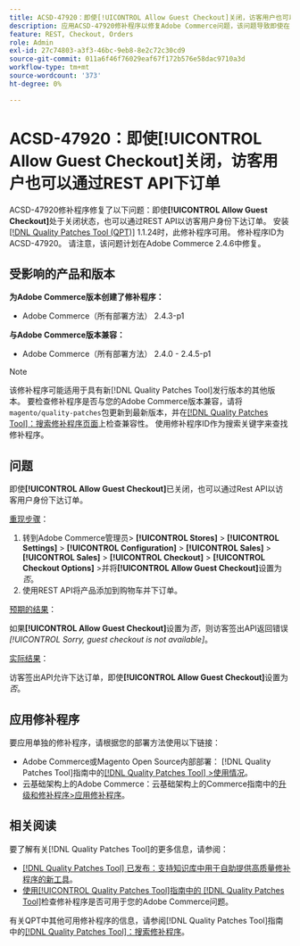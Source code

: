 ```yaml
---
title: ACSD-47920：即使[!UICONTROL Allow Guest Checkout]关闭，访客用户也可以通过REST API下订单
description: 应用ACSD-47920修补程序以修复Adobe Commerce问题，该问题导致即使在[!UICONTROL Allow Guest Checkout]关闭的情况下，也可以通过REST API作为访客用户下达订单。
feature: REST, Checkout, Orders
role: Admin
exl-id: 27c74803-a3f3-46bc-9eb8-8e2c72c30cd9
source-git-commit: 011a6f46f76029eaf67f172b576e58dac9710a3d
workflow-type: tm+mt
source-wordcount: '373'
ht-degree: 0%

---
```


# ACSD-47920：即使&#x200B;**[!UICONTROL Allow Guest Checkout]**&#x200B;关闭，访客用户也可以通过REST API下订单

ACSD-47920修补程序修复了以下问题：即使&#x200B;**[!UICONTROL Allow Guest Checkout]**&#x200B;处于关闭状态，也可以通过REST API以访客用户身份下达订单。 安装[[!DNL Quality Patches Tool (QPT)]](https://experienceleague.adobe.com/zh-hans/docs/commerce-operations/tools/quality-patches-tool/quality-patches-tool-to-self-serve-quality-patches) 1.1.24时，此修补程序可用。 修补程序ID为ACSD-47920。 请注意，该问题计划在Adobe Commerce 2.4.6中修复。

## 受影响的产品和版本

**为Adobe Commerce版本创建了修补程序：**

* Adobe Commerce（所有部署方法） 2.4.3-p1

**与Adobe Commerce版本兼容：**

* Adobe Commerce（所有部署方法） 2.4.0 - 2.4.5-p1

>[!NOTE]
>
>该修补程序可能适用于具有新[!DNL Quality Patches Tool]发行版本的其他版本。 要检查修补程序是否与您的Adobe Commerce版本兼容，请将`magento/quality-patches`包更新到最新版本，并在[[!DNL Quality Patches Tool]：搜索修补程序页面](https://experienceleague.adobe.com/tools/commerce-quality-patches/index.html?lang=zh-Hans)上检查兼容性。 使用修补程序ID作为搜索关键字来查找修补程序。

## 问题

即使&#x200B;**[!UICONTROL Allow Guest Checkout]**&#x200B;已关闭，也可以通过Rest API以访客用户身份下达订单。

<u>重现步骤</u>：

1. 转到Adobe Commerce管理员> **[!UICONTROL Stores]** > **[!UICONTROL Settings]** > **[!UICONTROL Configuration]** > **[!UICONTROL Sales]** > **[!UICONTROL Sales]** > **[!UICONTROL Checkout]** > **[!UICONTROL Checkout Options]** >并将&#x200B;**[!UICONTROL Allow Guest Checkout]**&#x200B;设置为&#x200B;_否_。
1. 使用REST API将产品添加到购物车并下订单。

<u>预期的结果</u>：

如果&#x200B;**[!UICONTROL Allow Guest Checkout]**&#x200B;设置为&#x200B;_否_，则访客签出API返回错误&#x200B;*[!UICONTROL Sorry, guest checkout is not available]*。

<u>实际结果</u>：

访客签出API允许下达订单，即使&#x200B;**[!UICONTROL Allow Guest Checkout]**&#x200B;设置为&#x200B;_否_。

## 应用修补程序

要应用单独的修补程序，请根据您的部署方法使用以下链接：

* Adobe Commerce或Magento Open Source内部部署： [!DNL Quality Patches Tool]指南中的[[!DNL Quality Patches Tool] >使用情况](/help/tools/quality-patches-tool/usage.md)。
* 云基础架构上的Adobe Commerce：云基础架构上的Commerce指南中的[升级和修补程序>应用修补程序](https://experienceleague.adobe.com/docs/commerce-cloud-service/user-guide/develop/upgrade/apply-patches.html?lang=zh-Hans)。

## 相关阅读

要了解有关[!DNL Quality Patches Tool]的更多信息，请参阅：

* [[!DNL Quality Patches Tool] 已发布：支持知识库中用于自助提供高质量修补程序的新工具](https://experienceleague.adobe.com/zh-hans/docs/commerce-operations/tools/quality-patches-tool/quality-patches-tool-to-self-serve-quality-patches)。
* [使用[!UICONTROL Quality Patches Tool]指南中的 [!DNL Quality Patches Tool]](/help/tools/quality-patches-tool/patches-available-in-qpt/check-patch-for-magento-issue-with-magento-quality-patches.md)检查修补程序是否可用于您的Adobe Commerce问题。


有关QPT中其他可用修补程序的信息，请参阅[!DNL Quality Patches Tool]指南中的[[!DNL Quality Patches Tool]：搜索修补程序](https://experienceleague.adobe.com/tools/commerce-quality-patches/index.html?lang=zh-Hans)。
